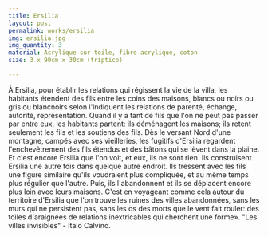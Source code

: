 ```yaml
---
title: Ersilia
layout: post
permalink: works/ersilia
img: ersilia.jpg
img_quantity: 3
material: Acrylique sur toile, fibre acrylique, coton
size: 3 x 90cm x 30cm (tríptico)

---
```


À Ersilia, pour établir les relations qui régissent la vie de la villa, les habitants étendent des fils entre les coins des maisons, blancs ou noirs ou gris ou blancnoirs selon l'indiquent les relations de parenté, échange, autorité, représentation. Quand il y a tant de fils que l'on ne peut pas passer par entre eux, les habitants partent: ils déménagent les maisons; ils retent seulement les fils et les soutiens des fils.
Dès le versant Nord d'une montagne, campés avec ses vieilleries, les fugitifs d'Ersilia regardent l'enchevêtrement des fils étendus et des bâtons qui se lèvent dans la plaine. Et c'est encore Ersilia que l'on voit, et eux, ils ne sont rien. Ils construisent Ersilia une autre fois dans quelque autre endroit. Ils tressent avec les fils une figure similaire qu'ils voudraient plus compliquée, et au même temps plus régulier que l'autre. Puis, ils l'abandonnent et ils se déplacent encore plus loin avec leurs maisons. C'est en voyageant comme cela autour du territoire d'Ersilia que l'on trouve les ruines des villes abandonnées, sans les murs qui ne persistent pas, sans les os des morts que le vent fait rouler: des toiles d'araignées de relations inextricables qui cherchent une forme».
"Les villes invisibles" - Italo Calvino.
